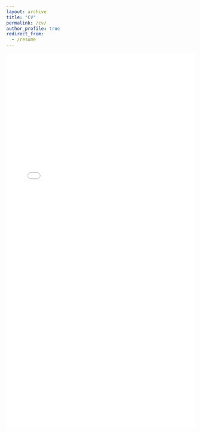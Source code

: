 ```yaml
---
layout: archive
title: "CV"
permalink: /cv/
author_profile: true
redirect_from:
  - /resume
---
```


<embed src="/files/CV_HanyiXu.pdf" width="100%" height="1000px" type="application/pdf">
